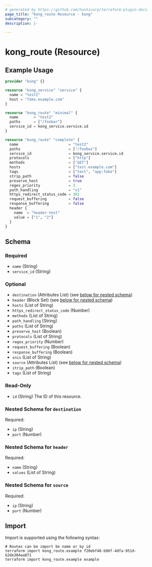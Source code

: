 ```yaml
---
# generated by https://github.com/hashicorp/terraform-plugin-docs
page_title: "kong_route Resource - kong"
subcategory: ""
description: |-
  
---
```


# kong_route (Resource)



## Example Usage

```terraform
provider "kong" {}

resource "kong_service" "service" {
  name = "test2"
  host = "fake.example.com"
}

resource "kong_route" "minimal" {
  name       = "test2"
  paths      = ["/foobar"]
  service_id = kong_service.service.id
}

resource "kong_route" "complete" {
  name                       = "test2"
  paths                      = ["/foobaz"]
  service_id                 = kong_service.service.id
  protocols                  = ["http"]
  methods                    = ["GET"]
  hosts                      = ["test.example.com"]
  tags                       = ["test", "app:fake"]
  strip_path                 = false
  preserve_host              = true
  regex_priority             = 3
  path_handling              = "v1"
  https_redirect_status_code = 301
  request_buffering          = false
  response_buffering         = false
  header {
    name  = "header-test"
    value = ["1", "2"]
  }
}
```

<!-- schema generated by tfplugindocs -->
## Schema

### Required

- `name` (String)
- `service_id` (String)

### Optional

- `destination` (Attributes List) (see [below for nested schema](#nestedatt--destination))
- `header` (Block Set) (see [below for nested schema](#nestedblock--header))
- `hosts` (List of String)
- `https_redirect_status_code` (Number)
- `methods` (List of String)
- `path_handling` (String)
- `paths` (List of String)
- `preserve_host` (Boolean)
- `protocols` (List of String)
- `regex_priority` (Number)
- `request_buffering` (Boolean)
- `response_buffering` (Boolean)
- `snis` (List of String)
- `source` (Attributes List) (see [below for nested schema](#nestedatt--source))
- `strip_path` (Boolean)
- `tags` (List of String)

### Read-Only

- `id` (String) The ID of this resource.

<a id="nestedatt--destination"></a>
### Nested Schema for `destination`

Required:

- `ip` (String)
- `port` (Number)


<a id="nestedblock--header"></a>
### Nested Schema for `header`

Required:

- `name` (String)
- `values` (List of String)


<a id="nestedatt--source"></a>
### Nested Schema for `source`

Required:

- `ip` (String)
- `port` (Number)

## Import

Import is supported using the following syntax:

```shell
# Routes can be import be name or by id
terraform import kong_route.example f20ebf48-b96f-4dfa-951d-b2de304aa071
terraform import kong_route.example example
```
